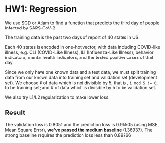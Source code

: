# HW1: Regression

We use SGD or Adam to find a function that predicts the third day of people infected by SARS-CoV-2

The training data is the past two days of report of 40 states in US.

Each 40 states is encoded in one-hot vector, with data including COVID-like illness, e.g. CLI (COVID-Like Illness), ILI (Influenza-Like Illness), behavior indicators, mental health indicators, and the tested positive cases of that day.

Since we only have one known data and a test data, we must split training data from our known data into training set and validation set (development set). We choose # of data which is not divisible by 5, that is , `i mod 5 != 0`, to be training set; and # of data which is divisible by 5 to be validation set.

We also try L1/L2 regularization to make lower loss.

## Result

The validation loss is 0.8051 and the prediction loss is 0.95505 (using MSE, Mean Square Error), **we've passed the medium baseline** (1.36937). The strong baseline requires the prediction loss less than 0.89266

